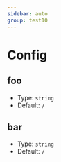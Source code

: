 ```yaml
---
sidebar: auto
group: test10
---
```


# Config

## foo

-   Type: `string`
-   Default: `/`

## bar

-   Type: `string`
-   Default: `/`
